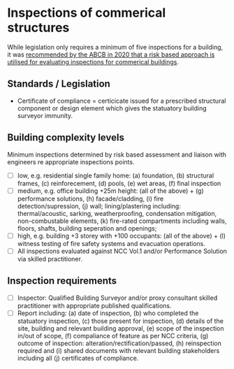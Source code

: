 # Inspections of commerical structures
While legislation only requires a minimum of five inspections for a building, it was [recommended by the ABCB in 2020 that a risk based approach is utilised for evaluating inspections for commerical buildings](https://consultation.abcb.gov.au/engagement/mandatory-inspections/supporting_documents/Discussion_paper_Mandatory_Inspections_A_response_to_the_BCR.pdf).

## Standards / Legislation

 - Certificate of compliance = certicicate issued for a prescribed structural component or design element which gives the statuatory building surveyor immunity.

## Building complexity levels
Minimum inspections determined by risk based assessment and liaison with engineers re appropriate inspections points.
  - [ ] low, e.g. residential single family home: (a) foundation, (b) structural frames, (c) reinforecement, (d) pools, (e) wet areas, (f) final inspection
  - [ ] medium, e.g. office building +25m height:  (all of the above) + (g) performance solutions, (h) facade/cladding, (i) fire detection/supression, (j) wall; lining/plastering including: thermal/acoustic, sarking, weatherproofing, condensation mitigation, non-combustable elements, (k) fire-rated compartments including walls, floors, shafts, building seperation and openings;
  - [ ] high, e.g. building +3 storey with +100 occupants: (all of the above) + (l) witness testing of fire safety systems and evacuation operations.
  - [ ] All inspections evaluated against NCC Vol.1 and/or Performance Solution via skilled practitioner.

## Inspection requirements
  - [ ] Inspector: Qualified Building Surveyor and/or proxy consultant skilled practitioner with appropriate published qualifications.
  - [ ] Report including: (a) date of inspection, (b) who completed the statuatory inspection, (c) those present for inspection, (d) details of the site, building and relevant building approval, (e) scope of the inspection in/out of scope, (f) compaliance of feature as per NCC criteria, (g) outcome of inspection: alteration/rectification/passed, (h) reinspection required and (i) shared documents with relevant building stakeholders including all (j) certificates of compliance.
